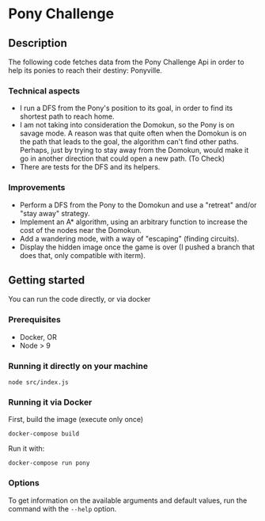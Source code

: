 # Pony Challenge

## Description
The following code fetches data from the Pony Challenge Api in order to help its ponies to reach their destiny: Ponyville.

### Technical aspects
- I run a DFS from the Pony's position to its goal, in order to find its shortest path to reach home.
- I am not taking into consideration the Domokun, so the Pony is on savage mode. A reason was that quite often when the Domokun is on the path that leads to the goal, the algorithm can't find other paths. Perhaps, just by trying to stay away from the Domokun, would make it go in another direction that could open a new path. (To Check)
- There are tests for the DFS and its helpers.

### Improvements
- Perform a DFS from the Pony to the Domokun and use a "retreat" and/or "stay away" strategy.
- Implement an A* algorithm, using an arbitrary function to increase the cost of the nodes near the Domokun.
- Add a wandering mode, with a way of "escaping" (finding circuits).
- Display the hidden image once the game is over (I pushed a branch that does that, only compatible with iterm).

## Getting started
You can run the code directly, or via docker

### Prerequisites
- Docker, OR
- Node > 9

### Running it directly on your machine
```
node src/index.js
```

### Running it via Docker
First, build the image (execute only once)
```
docker-compose build
```
Run it with:
```
docker-compose run pony
```

### Options
To get information on the available arguments and default values, run the command with the `--help` option.

